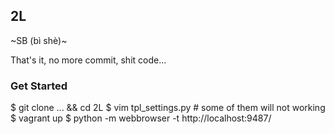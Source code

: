 ## 2L

~SB (bì shè)~

That's it, no more commit, shit code...

### Get Started

$ git clone ... && cd 2L
$ vim tpl_settings.py  # some of them will not working
$ vagrant up
$ python -m webbrowser -t http://localhost:9487/
